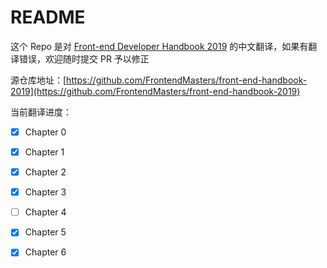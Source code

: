 # README

这个 Repo 是对 [Front-end Developer Handbook 2019](https://frontendmasters.com/books/front-end-handbook/2019/) 的中文翻译，如果有翻译错误，欢迎随时提交 PR 予以修正

源仓库地址：[https://github.com/FrontendMasters/front-end-handbook-2019](https://github.com/FrontendMasters/front-end-handbook-2019)

当前翻译进度：

* [x] Chapter 0
* [x] Chapter 1
* [x] Chapter 2
* [x] Chapter 3
* [ ] Chapter 4
* [x] Chapter 5
* [x] Chapter 6

